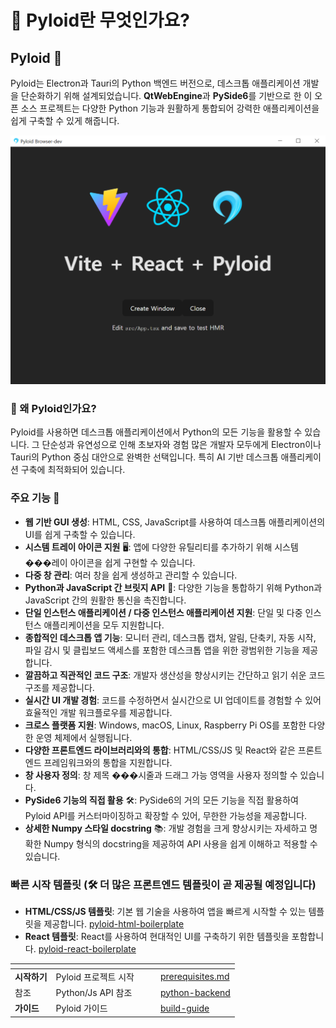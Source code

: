 # 💎 Pyloid란 무엇인가요?

## Pyloid 👋

Pyloid는 Electron과 Tauri의 Python 백엔드 버전으로, 데스크톱 애플리케이션 개발을 단순화하기 위해 설계되었습니다. **QtWebEngine**과 **PySide6**를 기반으로 한 이 오픈 소스 프로젝트는 다양한 Python 기능과 원활하게 통합되어 강력한 애플리케이션을 쉽게 구축할 수 있게 해줍니다.

![예시_이미지](.gitbook/assets/example.png)

### 🚀 왜 Pyloid인가요?

Pyloid를 사용하면 데스크톱 애플리케이션에서 Python의 모든 기능을 활용할 수 있습니다. 그 단순성과 유연성으로 인해 초보자와 경험 많은 개발자 모두에게 Electron이나 Tauri의 Python 중심 대안으로 완벽한 선택입니다. 특히 AI 기반 데스크톱 애플리케이션 구축에 최적화되어 있습니다.

### 주요 기능 🚀

* **웹 기반 GUI 생성**: HTML, CSS, JavaScript를 사용하여 데스크톱 애플리케이션의 UI를 쉽게 구축할 수 있습니다.
* **시스템 트레이 아이콘 지원** 🖥️: 앱에 다양한 유틸리티를 추가하기 위해 시스템 ���레이 아이콘을 쉽게 구현할 수 있습니다.
* **다중 창 관리**: 여러 창을 쉽게 생성하고 관리할 수 있습니다.
* **Python과 JavaScript 간 브릿지 API** 🌉: 다양한 기능을 통합하기 위해 Python과 JavaScript 간의 원활한 통신을 촉진합니다.
* **단일 인스턴스 애플리케이션 / 다중 인스턴스 애플리케이션 지원**: 단일 및 다중 인스턴스 애플리케이션을 모두 지원합니다.
* **종합적인 데스크톱 앱 기능**: 모니터 관리, 데스크톱 캡처, 알림, 단축키, 자동 시작, 파일 감시 및 클립보드 액세스를 포함한 데스크톱 앱을 위한 광범위한 기능을 제공합니다.
* **깔끔하고 직관적인 코드 구조**: 개발자 생산성을 향상시키는 간단하고 읽기 쉬운 코드 구조를 제공합니다.
* **실시간 UI 개발 경험**: 코드를 수정하면서 실시간으로 UI 업데이트를 경험할 수 있어 효율적인 개발 워크플로우를 제공합니다.
* **크로스 플랫폼 지원**: Windows, macOS, Linux, Raspberry Pi OS를 포함한 다양한 운영 체제에서 실행됩니다.
* **다양한 프론트엔드 라이브러리와의 통합**: HTML/CSS/JS 및 React와 같은 프론트엔드 프레임워크와의 통합을 지원합니다.
* **창 사용자 정의**: 창 제목 ���시줄과 드래그 가능 영역을 사용자 정의할 수 있습니다.
* **PySide6 기능의 직접 활용** 🛠️: PySide6의 거의 모든 기능을 직접 활용하여 Pyloid API를 커스터마이징하고 확장할 수 있어, 무한한 가능성을 제공합니다.
* **상세한 Numpy 스타일 docstring** 📚: 개발 경험을 크게 향상시키는 자세하고 명확한 Numpy 형식의 docstring을 제공하여 API 사용을 쉽게 이해하고 적용할 수 있습니다.

### 빠른 시작 템플릿 (🛠️ 더 많은 프론트엔드 템플릿이 곧 제공될 예정입니다)

* **HTML/CSS/JS 템플릿**: 기본 웹 기술을 사용하여 앱을 빠르게 시작할 수 있는 템플릿을 제공합니다. [pyloid-html-boilerplate](https://github.com/pyloid/pyloid-html-boilerplate)
* **React 템플릿**: React를 사용하여 현대적인 UI를 구축하기 위한 템플릿을 포함합니다. [pyloid-react-boilerplate](https://github.com/pyloid/pyloid-react-boilerplate)

<table data-view="cards"><thead><tr><th></th><th></th><th data-hidden data-card-cover data-type="files"></th><th data-hidden></th><th data-hidden data-card-target data-type="content-ref"></th></tr></thead><tbody><tr><td><strong>시작하기</strong></td><td>Pyloid 프로젝트 시작</td><td></td><td></td><td><a href="getting-started/prerequisites.md">prerequisites.md</a></td></tr><tr><td>참조</td><td>Python/Js API 참조</td><td></td><td></td><td><a href="api/python-backend/">python-backend</a></td></tr><tr><td><strong>가이드</strong></td><td>Pyloid 가이드</td><td></td><td></td><td><a href="guides/build-guide/">build-guide</a></td></tr></tbody></table>
